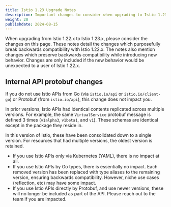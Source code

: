 ```yaml
---
title: Istio 1.23 Upgrade Notes
description: Important changes to consider when upgrading to Istio 1.23.0.
weight: 20
publishdate: 2024-08-15
---
```


When upgrading from Istio 1.22.x to Istio 1.23.x, please consider the changes on this page.
These notes detail the changes which purposefully break backwards compatibility with Istio 1.22.x.
The notes also mention changes which preserve backwards compatibility while introducing new behavior.
Changes are only included if the new behavior would be unexpected to a user of Istio 1.22.x.

## Internal API protobuf changes

If you do not use Istio APIs from Go (via `istio.io/api` or `istio.io/client-go`) or Protobuf (from `istio.io/api`), this change does not impact you.

In prior versions, Istio APIs had identical contents replicated across multiple versions.
For example, the same `VirtualService` protobuf message is defined 3 times (`v1alpha3`, `v1beta1`, and `v1`).
These schemas are identical except in the package they reside in.

In this version of Istio, these have been consolidated down to a single version.
For resources that had multiple versions, the oldest version is retained.

* If you use Istio APIs only via Kubernetes (YAML), there is no impact at all.
* If you use Istio APIs by Go types, there is essentially no impact.
  Each removed version has been replaced with type aliases to the remaining version, ensuring backwards compatibility.
  However, niche use cases (reflection, etc) may have some impact.
* If you use Istio APIs directly by Protobuf, and use newer versions, these will no longer be included as part of the API.
  Please reach out to the team if you are impacted.
